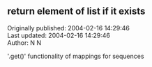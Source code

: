 ## return element of list if it exists  
Originally published: 2004-02-16 14:29:46  
Last updated: 2004-02-16 14:29:46  
Author: N N  
  
'.get()' functionality of mappings for sequences